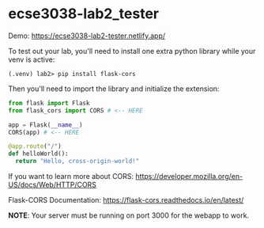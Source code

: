 # ecse3038-lab2_tester

Demo: https://ecse3038-lab2-tester.netlify.app/

To test out your lab, you'll need to install one extra python library while your venv is active:

```
(.venv) lab2> pip install flask-cors
```

Then you'll need to import the library and initialize the extension:
```python
from flask import Flask
from flask_cors import CORS # <-- HERE

app = Flask(__name__)
CORS(app) # <-- HERE

@app.route("/")
def helloWorld():
  return "Hello, cross-origin-world!"
```

If you want to learn more about CORS: https://developer.mozilla.org/en-US/docs/Web/HTTP/CORS

Flask-CORS Documentation: https://flask-cors.readthedocs.io/en/latest/

**NOTE**: Your server must be running on port 3000 for the webapp to work.
